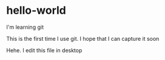 # hello-world
I'm learning git

This is the first time I use git. I hope that I can capture it soon

Hehe. I edit this file in desktop